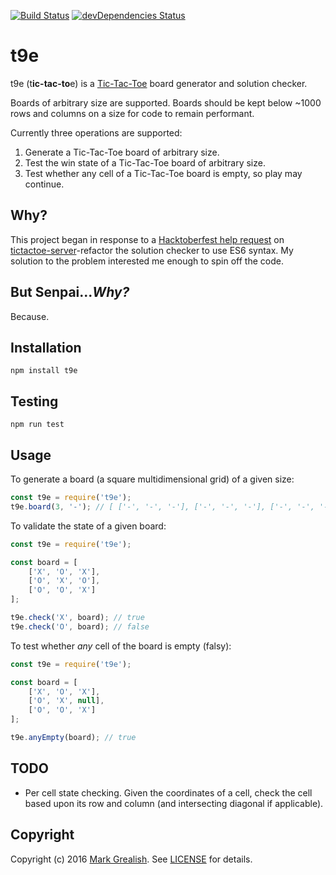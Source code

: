 [![Build Status](https://travis-ci.org/bhalash/t9e.svg?branch=master)](https://travis-ci.org/bhalash/t9e) [![devDependencies Status](https://david-dm.org/bhalash/t9e/dev-status.png)](https://david-dm.org/bhalash/t9e?type=dev)

# t9e
t9e (t**ic-tac-to**e) is a [Tic-Tac-Toe][1] board generator and solution checker.

Boards of arbitrary size are supported. Boards should be kept below ~1000 rows and columns on a size for code to remain performant.

Currently three operations are supported:

1. Generate a Tic-Tac-Toe board of arbitrary size.
2. Test the win state of a Tic-Tac-Toe board of arbitrary size.
3. Test whether any cell of a Tic-Tac-Toe board is empty, so play may continue.

## Why?

This project began in response to a [Hacktoberfest help request][2] on [tictactoe-server][3]-refactor the solution checker to use ES6 syntax. My solution to the problem interested me enough to spin off the code.

## But Senpai..._Why?_

Because.

## Installation

    npm install t9e

## Testing

    npm run test

## Usage

To generate a board (a square multidimensional grid) of a given size:

```javascript
const t9e = require('t9e');
t9e.board(3, '-'); // [ ['-', '-', '-'], ['-', '-', '-'], ['-', '-', '-'] ]
```

To validate the state of a given board:

```javascript
const t9e = require('t9e');

const board = [
    ['X', 'O', 'X'],
    ['O', 'X', 'O'],
    ['O', 'O', 'X']
];

t9e.check('X', board); // true
t9e.check('O', board); // false
```

To test whether _any_ cell of the board is empty (falsy):

```javascript
const t9e = require('t9e');

const board = [
    ['X', 'O', 'X'],
    ['O', 'X', null],
    ['O', 'O', 'X']
];

t9e.anyEmpty(board); // true
```

## TODO

 * Per cell state checking. Given the coordinates of a cell, check the cell based upon its row and column (and intersecting diagonal if applicable).

## Copyright

Copyright (c) 2016 [Mark Grealish][4]. See [LICENSE](LICENSE) for details.

[1]: https://en.wikipedia.org/wiki/Tic-tac-toe "Tic-tac-toe"
[2]: https://github.com/finalight/tictactoe-server/issues/1 "refactor code"
[3]: https://github.com/finalight/tictactoe-server "tictactoe-server"
[4]: https://www.bhalash.com "Mark Grealish"
